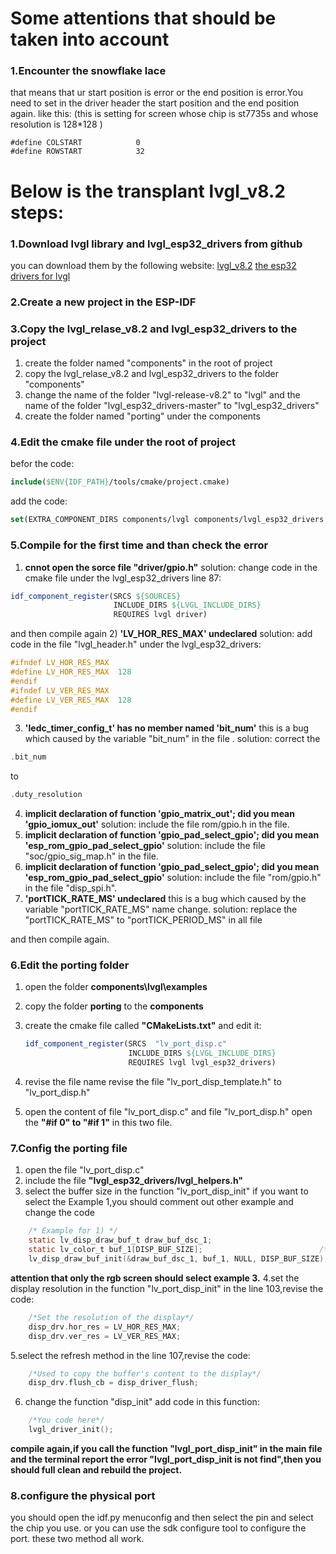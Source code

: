 # Some attentions that should be taken into account

### 1.Encounter the snowflake lace

that means that ur start position is error or the end position is error.You need to set in the driver header the start position and the end position again.
like this:
(this is setting for screen whose chip is st7735s and whose resolution is 128*128 )

```
#define COLSTART            0
#define ROWSTART            32
```

# Below is the transplant lvgl_v8.2 steps:
### 1.Download lvgl library and lvgl_esp32_drivers from github
you can download them by the following website:
[lvgl_v8.2](https://github.com/lvgl/lvgl/tree/release/v8.2)
[the esp32 drivers for lvgl](https://github.com/lvgl/lvgl_esp32_drivers)
### 2.Create a new project in the ESP-IDF
### 3.Copy the lvgl_relase_v8.2 and lvgl_esp32_drivers to the project
1) create the folder named "components" in the root of project
2) copy the lvgl_relase_v8.2 and lvgl_esp32_drivers to the folder "components"
3) change the name of the folder "lvgl-release-v8.2" to "lvgl" and the name of the folder "lvgl_esp32_drivers-master" to "lvgl_esp32_drivers"
4) create the folder named "porting" under the components
### 4.Edit the cmake file under the root of project
befor the  code:
```cmake
include($ENV{IDF_PATH}/tools/cmake/project.cmake)
```
add the code:
```cmake
set(EXTRA_COMPONENT_DIRS components/lvgl components/lvgl_esp32_drivers components/porting)
```
### 5.Compile for the first time and than check the error
1) **cnnot open the sorce file "driver/gpio.h"**
solution: change code in the cmake file under the lvgl_esp32_drivers line 87:
```cmake
idf_component_register(SRCS ${SOURCES}
                       INCLUDE_DIRS ${LVGL_INCLUDE_DIRS}
                       REQUIRES lvgl driver)
```
and then compile again
2) **'LV_HOR_RES_MAX' undeclared**
solution: add code in the file "lvgl_header.h" under the lvgl_esp32_drivers:
```c
#ifndef LV_HOR_RES_MAX
#define LV_HOR_RES_MAX  128
#endif
#ifndef LV_VER_RES_MAX
#define LV_VER_RES_MAX  128
#endif
```
3) **'ledc_timer_config_t' has no member named 'bit_num'**
this is a bug which caused by the variable "bit_num" in the file .
solution: correct the 
```c
.bit_num
```
to 
```c
.duty_resolution
```
4) **implicit declaration of function 'gpio_matrix_out'; did you mean 'gpio_iomux_out'** 
solution: include the file rom/gpio.h in the file.
5) **implicit declaration of function 'gpio_pad_select_gpio'; did you mean 'esp_rom_gpio_pad_select_gpio'**
solution: include the file "soc/gpio_sig_map.h" in the file.
6) **implicit declaration of function 'gpio_pad_select_gpio'; did you mean 'esp_rom_gpio_pad_select_gpio'**
solution: include the file "rom/gpio.h" in the file "disp_spi.h".
7) **'portTICK_RATE_MS' undeclared**
this is a bug which caused by the variable "portTICK_RATE_MS" name change.
solution: replace the "portTICK_RATE_MS" to "portTICK_PERIOD_MS" in all file 

and then compile again.
### 6.Edit the porting folder
1. open the folder **components\lvgl\examples** 

2. copy the folder **porting** to the **components**

3. create the cmake file called **"CMakeLists.txt"** and edit it:

   ```cmake
   idf_component_register(SRCS  "lv_port_disp.c"
                          INCLUDE_DIRS ${LVGL_INCLUDE_DIRS}
                          REQUIRES lvgl lvgl_esp32_drivers)
   
   ```
4. revise the file name revise the file "lv_port_disp_template.h" to "lv_port_disp.h"
5. open the content of file "lv_port_disp.c" and file "lv_port_disp.h"
open the **"#if 0" to "#if 1"** in this two file.
### 7.Config the porting file
1. open the file "lv_port_disp.c" 
2. include the file **"lvgl_esp32_drivers/lvgl_helpers.h"**
3. select the buffer size in the function "lv_port_disp_init"
    if you want to select the Example 1,you should comment out other example and change the code 
```c
    /* Example for 1) */
    static lv_disp_draw_buf_t draw_buf_dsc_1;
    static lv_color_t buf_1[DISP_BUF_SIZE];                          /*A buffer for 10 rows*/
    lv_disp_draw_buf_init(&draw_buf_dsc_1, buf_1, NULL, DISP_BUF_SIZE);   /*Initialize the display buffer*/
```
**attention that only the rgb screen should select example 3.**
4.set the display resolution in the function "lv_port_disp_init"
in the line 103,revise the code:
```c
    /*Set the resolution of the display*/
    disp_drv.hor_res = LV_HOR_RES_MAX;
    disp_drv.ver_res = LV_VER_RES_MAX;
```
5.select the refresh method
in the line 107,revise the code:
```c
    /*Used to copy the buffer's content to the display*/
    disp_drv.flush_cb = disp_driver_flush;
```
6. change the function "disp_init"
add code in this function:
```c
    /*You code here*/
    lvgl_driver_init();
```

**compile again,if you call the function "lvgl_port_disp_init" in the main file and the terminal report the error "lvgl_port_disp_init is not find",then you should full clean and rebuild the project.**
### 8.configure the physical port
you should open the idf.py menuconfig and then select the pin and select the chip you use.
or you can use the sdk configure tool to configure the port.
these two method all work.








